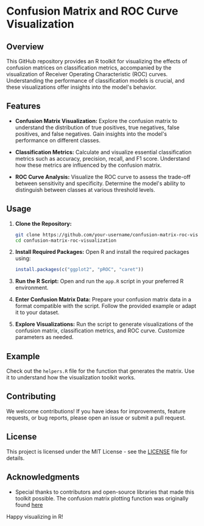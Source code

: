 # Confusion Matrix and ROC Curve Visualization 

## Overview

This GitHub repository provides an R toolkit for visualizing the effects of confusion matrices on classification metrics, accompanied by the visualization of Receiver Operating Characteristic (ROC) curves. Understanding the performance of classification models is crucial, and these visualizations offer insights into the model's behavior.

## Features

- **Confusion Matrix Visualization:** Explore the confusion matrix to understand the distribution of true positives, true negatives, false positives, and false negatives. Gain insights into the model's performance on different classes.

- **Classification Metrics:** Calculate and visualize essential classification metrics such as accuracy, precision, recall, and F1 score. Understand how these metrics are influenced by the confusion matrix.

- **ROC Curve Analysis:** Visualize the ROC curve to assess the trade-off between sensitivity and specificity. Determine the model's ability to distinguish between classes at various threshold levels.

## Usage

1. **Clone the Repository:**
   ```bash
   git clone https://github.com/your-username/confusion-matrix-roc-visualization.git
   cd confusion-matrix-roc-visualization
   ```

2. **Install Required Packages:**
   Open R and install the required packages using:
   ```R
   install.packages(c("ggplot2", "pROC", "caret"))
   ```

3. **Run the R Script:**
   Open and run the `app.R` script in your preferred R environment.

4. **Enter Confusion Matrix Data:**
   Prepare your confusion matrix data in a format compatible with the script. Follow the provided example or adapt it to your dataset.

5. **Explore Visualizations:**
   Run the script to generate visualizations of the confusion matrix, classification metrics, and ROC curve. Customize parameters as needed.

## Example

Check out the `helpers.R` file for the function that generates the matrix. Use it to understand how the visualization toolkit works.

## Contributing

We welcome contributions! If you have ideas for improvements, feature requests, or bug reports, please open an issue or submit a pull request.

## License

This project is licensed under the MIT License - see the [LICENSE](LICENSE) file for details.

## Acknowledgments

- Special thanks to contributors and open-source libraries that made this toolkit possible. The confusion matrix plotting function was originally found [here](https://stackoverflow.com/questions/23891140/r-how-to-visualize-confusion-matrix-using-the-caret-packagehttps://stackoverflow.com/questions/23891140/r-how-to-visualize-confusion-matrix-using-the-caret-package)

Happy visualizing in R!
